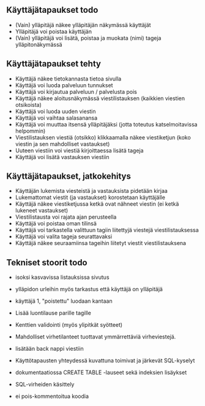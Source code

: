 ## Käyttäjätapaukset todo
  * (Vain) ylläpitäjä näkee ylläpitäjän näkymässä käyttäjät
  * Ylläpitäjä voi poistaa käyttäjän
  * (Vain) ylläpitäjä voi lisätä, poistaa ja muokata (nimi) tageja ylläpitonäkymässä
  

## Käyttäjätapaukset tehty
  * Käyttäjä näkee tietokannasta tietoa sivulla
  * Käyttäjä voi luoda palveluun tunnukset
  * Käyttäjä voi kirjautua palveluun / palvelusta pois
  * Käyttäjä näkee aloitusnäkymässä viestilistauksen (kaikkien viestien otsikoista)
  * Käyttäjä voi luoda uuden viestin
  * Käyttäjä voi vaihtaa salasanansa
  * Käyttäjä voi muuttaa itsensä ylläpitäjäksi (jotta toteutus katselmoitavissa helpommin)
  * Viestilistauksen viestiä (otsikko) klikkaamalla näkee viestiketjun (koko viestin ja sen mahdolliset vastaukset)
  * Uuteen viestiin voi viestiä kirjoittaessa lisätä tageja
  * Käyttäjä voi lisätä vastauksen viestiin

## Käyttäjätapaukset, jatkokehitys
  * Käyttäjän lukemista viesteistä ja vastauksista pidetään kirjaa
  * Lukemattomat viestit (ja vastaukset) korostetaan käyttäjälle  
  * Käyttäjä näkee viestiketjussa ketkä ovat nähneet viestin (ei ketkä lukeneet vastaukset)
  * Viestilistausta voi rajata ajan perusteella
  * Käyttäjä voi poistaa oman tilinsä
  * Käyttäjä voi tarkastella valittuun tagiin liitettyjä viestejä viestilistauksessa
  * Käyttäjä voi valita tageja seurattavaksi
  * Käyttäjä näkee seuraamiinsa tageihin liitetyt viestit viestilistauksena

## Tekniset stoorit todo 
  * isoksi kasvavissa listauksissa sivutus
  * ylläpidon urleihin myös tarkastus että käyttäjä on ylläpitäjä
  * käyttäjä 1, "poistettu" luodaan kantaan
  * Lisää luontilause parille tagille
  * Kenttien validointi (myös ylipitkät syötteet)
  * Mahdolliset virhetilanteet tuottavat ymmärrettäviä virheviestejä. 
  * lisätään back nappi viestiin

  * Käyttötapausten yhteydessä kuvattuna toimivat ja järkevät SQL-kyselyt
  * dokumentaatiossa CREATE TABLE -lauseet sekä indeksien lisäykset
  * SQL-virheiden käsittely
  * ei pois-kommentoitua koodia 